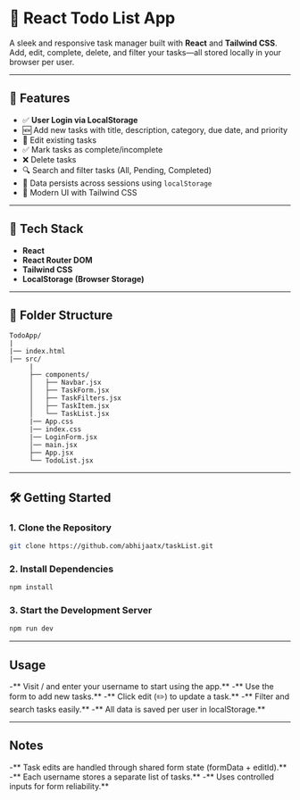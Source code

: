 # 📝 React Todo List App

A sleek and responsive task manager built with **React** and **Tailwind CSS**. Add, edit, complete, delete, and filter your tasks—all stored locally in your browser per user.

---

## 🚀 Features

- ✅ **User Login via LocalStorage**
- 🆕 Add new tasks with title, description, category, due date, and priority
- 📝 Edit existing tasks
- ✅ Mark tasks as complete/incomplete
- ❌ Delete tasks
- 🔍 Search and filter tasks (All, Pending, Completed)
- 💾 Data persists across sessions using `localStorage`
- 🌈 Modern UI with Tailwind CSS

---

## 🔧 Tech Stack

- **React**
- **React Router DOM**
- **Tailwind CSS**
- **LocalStorage (Browser Storage)**

---

## 📁 Folder Structure

```
TodoApp/
|
|── index.html
|── src/
     |
     ├── components/
     │   ├── Navbar.jsx
     │   ├── TaskForm.jsx
     │   ├── TaskFilters.jsx
     │   ├── TaskItem.jsx
     │   └── TaskList.jsx
     |── App.css
     |── index.css
     |── LoginForm.jsx
     │── main.jsx  
     ├── App.jsx
     └── TodoList.jsx
```

---


## 🛠️ Getting Started

### 1. Clone the Repository

```bash
git clone https://github.com/abhijaatx/taskList.git
```

### 2. Install Dependencies
```bash
npm install
```

### 3. Start the Development Server
```bash
npm run dev
```

---

## Usage

-** Visit / and enter your username to start using the app.**
-** Use the form to add new tasks.**
-** Click edit (✏️) to update a task.**
-** Filter and search tasks easily.**
-** All data is saved per user in localStorage.**


---


## Notes

-** Task edits are handled through shared form state (formData + editId).**
-** Each username stores a separate list of tasks.**
-** Uses controlled inputs for form reliability.**





